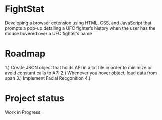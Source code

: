 # FightStat
Developing a browser extension using HTML, CSS, and JavaScript that prompts a pop-up detailing a UFC fighter’s history when the user has the mouse hovered over a UFC fighter’s name 

# Roadmap
1.) Create JSON object that holds API in a txt file in order to minimize or avoid constant calls to API
2.) Whenever you hover object, load data from span
3.) Implement Facial Recgonition 
4.)


# Project status
Work in Progress

